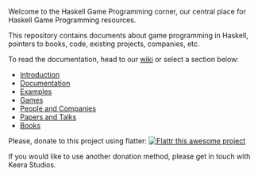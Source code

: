 Welcome to the Haskell Game Programming corner, our central
place for Haskell Game Programming resources.

This repository contains documents about game programming in Haskell,
pointers to books, code, existing projects, companies, etc.

To read the documentation, head to our [wiki](http://github.com/keera-studios/haskell-game-programming/wiki)
or select a section below:

* [Introduction](http://github.com/keera-studios/haskell-game-programming/wiki/Introduction)
* [Documentation](http://github.com/keera-studios/haskell-game-programming/wiki/Documentation)
* [Examples](http://github.com/keera-studios/haskell-game-programming/wiki/Examples)
* [Games](http://github.com/keera-studios/haskell-game-programming/wiki/Games)
* [People and Companies](http://github.com/keera-studios/haskell-game-programming/wiki/People-and-Companies)
* [Papers and Talks](http://github.com/keera-studios/haskell-game-programming/wiki/Papers-and-Talks)
* [Books](http://github.com/keera-studios/haskell-game-programming/wiki/Books)


Please, donate to this project using flatter: [![Flattr this awesome project](http://api.flattr.com/button/flattr-badge-large.png)](https://flattr.com/submit/auto?user_id=ivanperez-keera&url=https://github.com/keera-studios/haskell-game-programming&title=HaskellGameProgramming&language=&tags=github&category=software) 

If you would like to use another donation method, please get in touch with Keera Studios.
